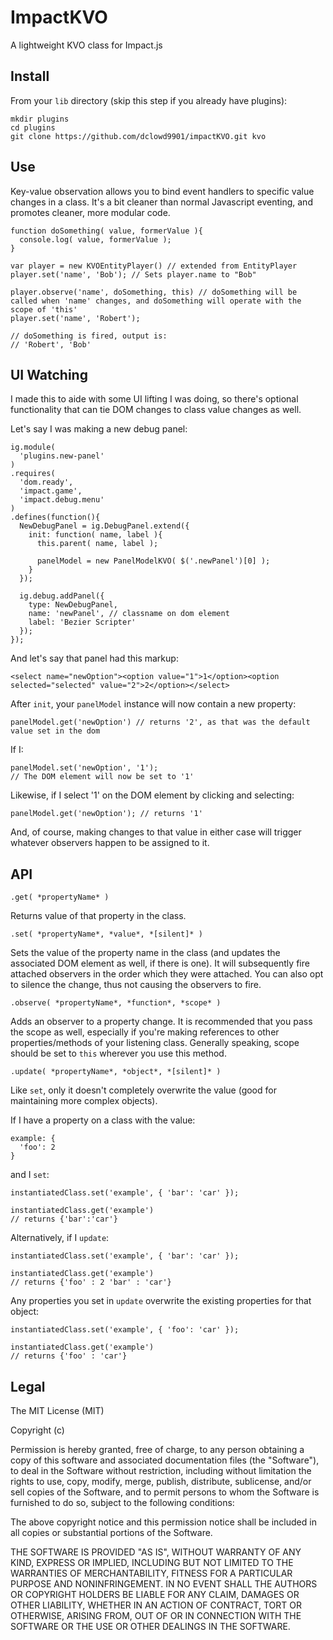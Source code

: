 # ImpactKVO

A lightweight KVO class for Impact.js

## Install

From your `lib` directory (skip this step if you already have plugins):
    
    mkdir plugins
    cd plugins
    git clone https://github.com/dclowd9901/impactKVO.git kvo

## Use

Key-value observation allows you to bind event handlers to specific value changes in a class. It's a bit cleaner than normal Javascript eventing, and promotes cleaner, more modular code.

    function doSomething( value, formerValue ){
      console.log( value, formerValue );
    }

    var player = new KVOEntityPlayer() // extended from EntityPlayer
    player.set('name', 'Bob'); // Sets player.name to "Bob"

    player.observe('name', doSomething, this) // doSomething will be called when 'name' changes, and doSomething will operate with the scope of 'this'
    player.set('name', 'Robert');

    // doSomething is fired, output is:
    // 'Robert', 'Bob'

## UI Watching

I made this to aide with some UI lifting I was doing, so there's optional functionality that can tie DOM changes to class value changes as well.

Let's say I was making a new debug panel:

    ig.module(
      'plugins.new-panel'
    )
    .requires(
      'dom.ready',
      'impact.game',
      'impact.debug.menu'
    )
    .defines(function(){
      NewDebugPanel = ig.DebugPanel.extend({
        init: function( name, label ){
          this.parent( name, label );

          panelModel = new PanelModelKVO( $('.newPanel')[0] );
        }
      });

      ig.debug.addPanel({
        type: NewDebugPanel,
        name: 'newPanel', // classname on dom element
        label: 'Bezier Scripter'
      });
    });

And let's say that panel had this markup:

    <select name="newOption"><option value="1">1</option><option selected="selected" value="2">2</option></select>

After `init`, your `panelModel` instance will now contain a new property:

    panelModel.get('newOption') // returns '2', as that was the default value set in the dom

If I:
  
    panelModel.set('newOption', '1');
    // The DOM element will now be set to '1'

Likewise, if I select '1' on the DOM element by clicking and selecting:

    panelModel.get('newOption'); // returns '1'

And, of course, making changes to that value in either case will trigger whatever observers happen to be assigned to it.

## API

`.get( *propertyName* )`

Returns value of that property in the class.

`.set( *propertyName*, *value*, *[silent]* )`

Sets the value of the property name in the class (and updates the associated DOM element as well, if there is one). It will subsequently fire attached observers in the order which they were attached. You can also opt to silence the change, thus not causing the observers to fire. 

`.observe( *propertyName*, *function*, *scope* )`

Adds an observer to a property change. It is recommended that you pass the scope as well, especially if you're making references to other properties/methods of your listening class. Generally speaking, scope should be set to `this` wherever you use this method.

`.update( *propertyName*, *object*, *[silent]* )`

Like `set`, only it doesn't completely overwrite the value (good for maintaining more complex objects).

If I have a property on a class with the value:

    example: {
      'foo': 2
    }

and I `set`:
    
    instantiatedClass.set('example', { 'bar': 'car' });
 
    instantiatedClass.get('example')
    // returns {'bar':'car'}

Alternatively, if I `update`:

    instantiatedClass.set('example', { 'bar': 'car' });
 
    instantiatedClass.get('example')
    // returns {'foo' : 2 'bar' : 'car'}

Any properties you set in `update` overwrite the existing properties for that object:

    instantiatedClass.set('example', { 'foo': 'car' });
 
    instantiatedClass.get('example')
    // returns {'foo' : 'car'}

## Legal

The MIT License (MIT)

Copyright (c) <year> <copyright holders>

Permission is hereby granted, free of charge, to any person obtaining a copy
of this software and associated documentation files (the "Software"), to deal
in the Software without restriction, including without limitation the rights
to use, copy, modify, merge, publish, distribute, sublicense, and/or sell
copies of the Software, and to permit persons to whom the Software is
furnished to do so, subject to the following conditions:

The above copyright notice and this permission notice shall be included in
all copies or substantial portions of the Software.

THE SOFTWARE IS PROVIDED "AS IS", WITHOUT WARRANTY OF ANY KIND, EXPRESS OR
IMPLIED, INCLUDING BUT NOT LIMITED TO THE WARRANTIES OF MERCHANTABILITY,
FITNESS FOR A PARTICULAR PURPOSE AND NONINFRINGEMENT. IN NO EVENT SHALL THE
AUTHORS OR COPYRIGHT HOLDERS BE LIABLE FOR ANY CLAIM, DAMAGES OR OTHER
LIABILITY, WHETHER IN AN ACTION OF CONTRACT, TORT OR OTHERWISE, ARISING FROM,
OUT OF OR IN CONNECTION WITH THE SOFTWARE OR THE USE OR OTHER DEALINGS IN
THE SOFTWARE.